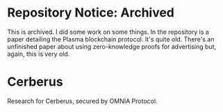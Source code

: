 # Repository Notice: Archived

This is archived. I did some work on some things. In the repository is a paper detailing the Plasma blockchain protocol. It's quite old. There's an unfinished paper about using zero-knowledge proofs for advertising but, again, this is very old. 

# Cerberus
Research for Cerberus, secured by OMNIA Protocol.


